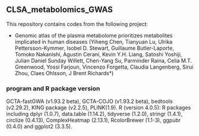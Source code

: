 ## CLSA_metabolomics_GWAS

This repository contains codes from the following project:

* Genomic atlas of the plasma metabolome prioritizes metabolites implicated in human diseases
(Yiheng Chen, Tianyuan Lu, Ulrika Pettersson-Kymmer, Isobel D. Stewart, Guillaume Butler-Laporte, Tomoko Nakanishi, Agustin Cerani,  Kevin Y.H. Liang, Satoshi Yoshiji, Julian Daniel Sunday Willett, Chen-Yang Su, Parminder Raina,  Celia M.T. Greenwood, Yossi Farjoun, Vincenzo Forgetta, Claudia Langenberg, Sirui Zhou, Claes Ohlsson, J Brent Richards*)

### program and R package version
GCTA-fastGWA (v1.93.2 beta), GCTA-COJO (v1.93.2 beta), bedtools (v2.29.2), KING package (v2.2.5), PLINK(1.9).
R (version 4.0.5): R packages including dplyr (1.0.7), data.table (1.14.2), tidyverse (1.2.0), stringr (1.4.1), circlize (0.4.13), ComplexHeatmap (2.13.1), RcolorBrewer (1.1-3), ggpubr (0.4.0) and ggplot2 (3.3.5).

